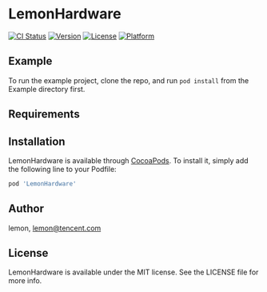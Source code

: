 # LemonHardware

[![CI Status](https://img.shields.io/travis/lemon/LemonHardware.svg?style=flat)](https://travis-ci.org/lemon/LemonHardware)
[![Version](https://img.shields.io/cocoapods/v/LemonHardware.svg?style=flat)](https://cocoapods.org/pods/LemonHardware)
[![License](https://img.shields.io/cocoapods/l/LemonHardware.svg?style=flat)](https://cocoapods.org/pods/LemonHardware)
[![Platform](https://img.shields.io/cocoapods/p/LemonHardware.svg?style=flat)](https://cocoapods.org/pods/LemonHardware)

## Example

To run the example project, clone the repo, and run `pod install` from the Example directory first.

## Requirements

## Installation

LemonHardware is available through [CocoaPods](https://cocoapods.org). To install
it, simply add the following line to your Podfile:

```ruby
pod 'LemonHardware'
```

## Author

lemon, lemon@tencent.com

## License

LemonHardware is available under the MIT license. See the LICENSE file for more info.
